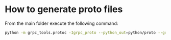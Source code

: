 # How to generate proto files

From the main folder execute the following command:

```sh
python -m grpc_tools.protoc -Igrpc_proto --python_out=python/proto --grpc_python_out=python/proto grpc_proto/mathop.proto
```